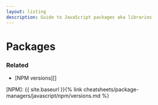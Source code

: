 ```yaml
---
layout: listing
description: Guide to JavaScript packages aka libraries
---
```

# Packages


### Related

- [NPM versions][]

[NPM]: {{ site.baseurl }}{% link cheatsheets/package-managers/javascript/npm/versions.md %}
